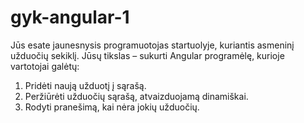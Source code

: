 # gyk-angular-1

Jūs esate jaunesnysis programuotojas startuolyje, kuriantis asmeninį užduočių sekiklį. Jūsų tikslas – sukurti Angular programėlę, kurioje vartotojai galėtų:
1. Pridėti naują užduotį į sąrašą.
2. Peržiūrėti užduočių sąrašą, atvaizduojamą dinamiškai.
3. Rodyti pranešimą, kai nėra jokių užduočių.
